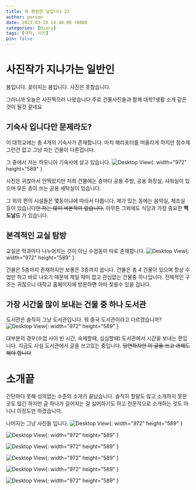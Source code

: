 ```yaml
---
title: 뭐 평범한 날입니다 22
author: person
date: 2023-03-10 14:40:00 +0800
categories: [Diary]
tags: [대학, 사진]
pin: false
---
```


# 사진작가 지나가는 일반인

봄입니다. 꽃이피는 봄입니다.
사진은 못참습니다. 

그러니까 오늘은 사진찍으러 나왔습니다
주로 건물사진들과 함께 대학?생활 소개 같은 것이 될것 같네요

## 기숙사 입니다만 문제라도?

이 대학교에는 총 4개의 기숙사가 존재합니다. 
마치 해리포터를 떠올리게 하지만 점수제 그런건 없고 그냥 자는 건물이 다른겁니다. 

그 중에서 저는 하모니아 기숙사에 살고 있습니다. 
![Desktop View](/assets/img/20230310_055516310_iOS.jpg){: width="972" height="589" }

사진은 귀찮아서 안찍었지만 저희 건물에는 층마다 공용 주방, 공용 화장실, 샤워실이 있으며 모든 층이 쓰는 공용 세탁실이 있습니다. 

그 외의 편의 시설들은 몇동이냐에 따라서 다릅니다. 제가 있는 동에는 음악실, 체조실 등이 있습니다~~만 저는 많이 써본적이 없습니다.~~
아무튼 그외에도 식당과 가장 중요한 __맥도날드__ 가 있습니다.

## 본격적인 교실 탐방

교실은 학과마다 나누어지는 것이 아닌 수업동이 따로 존재합니다. 
![Desktop View](/assets/img/20230310_061803470_iOS.jpg){: width="972" height="589" }

건물은 5층까지 존재하지만 보통은 3층까지 씁니다. 건물은 총 4 건물이 있으며 항상 수업만 하고 바로 나오기 때문에 제일 재미 없고 관심없는 건물중 하나입니다.
전체적인 구조는 귀찮으니 대학교 홈페이지에 방문하면 아마 찾을수 있을 겁니다. 

## 가장 시간을 많이 보내는 건물 중 하나 도서관

도서관은 솔직히 그냥 도서관입니다. 뭐 중국 도서관이라고 다르겠습니까?
![Desktop View](/assets/img/20230310_061544980_iOS.jpg){: width="972" height="589" }

대부분의 경우(수업 사이 빈 시간, 숙제할때, 심심할때) 도서관에서 시간을 보내는 편입니다. 
지금도 사실 도서관에서 글을 쓰고있는 중입니다. ~~당연하지만 이 글을 쓰고 과제도 해야 합니다~~

# 소개끝

간단하다 못해 성의없는 수준의 소개가 끝났습니다. 
솔직히 할말도 많고 소개하지 못한 곳도 많긴 하지만 글 하나가 길어지는 걸 싫어하기도 하고 전문적으로 소개하는 것도 아니니 이정도만 하겠습니다. 

나머지는 그냥 사진들 입니다. 
![Desktop View](/assets/img/20230310_055659760_iOS.jpg){: width="972" height="589" }

![Desktop View](/assets/img/20230310_060943160_iOS.jpg){: width="972" height="589" }

![Desktop View](/assets/img/20230310_061326020_iOS.jpg){: width="972" height="589" }

![Desktop View](/assets/img/20230310_061941190_iOS.jpg){: width="972" height="589" }

![Desktop View](/assets/img/20230310_062533760_iOS.jpg){: width="972" height="589" }

![Desktop View](/assets/img/20230310_062600400_iOS.jpg){: width="972" height="589" }